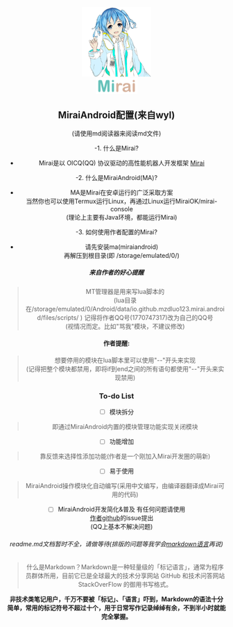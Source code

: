 <div align="center">
   <img width="160" src="docs/mirai.png" alt="logo"></br>

   <img width="95" src="docs/mirai.svg" alt="title">
   
## MiraiAndroid配置(来自wyl)

(请使用md阅读器来阅读md文件)<br>

-1. 什么是Mirai?
 - Mirai是以 OICQ(QQ) 协议驱动的高性能机器人开发框架 [Mirai](https://github.com/mamoe/mirai)
 
-2. 什么是MiraiAndroid(MA)?
 - MA是Mirai在安卓运行的广泛采取方案<br>
 当然你也可以使用Termux运行Linux，再通过Linux运行MiraiOK/mirai-console<br>
 (理论上主要有Java环境，都能运行Mirai)
 
-3. 如何使用作者配置的Mirai?
- 请先安装ma(miraiandroid)<br>
再解压到根目录(即 /storage/emulated/0/)<br>
##### 来自作者的好心提醒
>MT管理器是用来写lua脚本的<br>
(lua目录在/storage/emulated/0/Android/data/io.github.mzdluo123.mirai.android/files/scripts/ )
记得将作者QQ号(1770747317)改为自己的QQ号<br>
(视情况而定。比如"骂我"模块，不建议修改)<br>

#### 作者提醒:
>想要停用的模块在lua脚本里可以使用"--"开头来实现<br>
(记得把整个模块都禁用，即将if到end之间的所有语句都使用"--"开头来实现禁用)<br>

### To-do List

- [ ] 模块拆分
>即通过MiraiAndroid内置的模块管理功能实现关闭模块

- [ ] 功能增加
>靠反馈来选择性添加功能(作者是一个刚加入Mirai开发圈的萌新)

- [ ] 易于使用
>MiraiAndroid操作模块化自动编写(采用中文编写，由编译器翻译成Mirai可用的代码)

- [ ] MiraiAndroid开发简化&普及
有任何问题请使用<br>
[作者github](https://github.com/opensourcefuture)的issue提出<br>
(QQ上基本不解决问题)

###### readme.md文档暂时不全，请做等待(排版的问题等我学会[markdown语言](http://note.youdao.com/iyoudao/?p=2411&vendor=unsilent14)再说)
>什么是Markdown？Markdown是一种轻量级的「标记语言」，通常为程序员群体所用，目前它已是全球最大的技术分享网站 GitHub 和技术问答网站 StackOverFlow 的御用书写格式。

**非技术类笔记用户，千万不要被「标记」、「语言」吓到，Markdown的语法十分简单，常用的标记符号不超过十个，用于日常写作记录绰绰有余，不到半小时就能完全掌握。**
